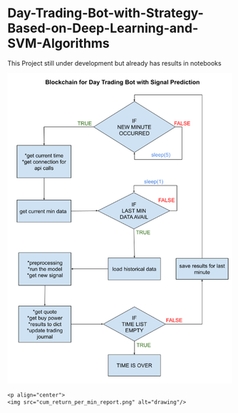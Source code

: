 # Day-Trading-Bot-with-Strategy-Based-on-Deep-Learning-and-SVM-Algorithms

This Project still under development but already has results in notebooks

<p align="center">
    <img src="pictures/blockchain.png" alt="drawing" width="800" hight="300"/>

    <p align="center">
    <img src="cum_return_per_min_report.png" alt="drawing"/>
    
